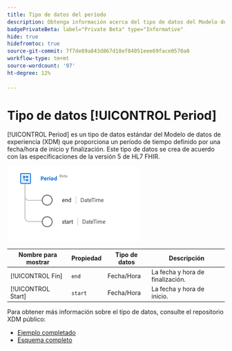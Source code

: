```yaml
---
title: Tipo de datos del período
description: Obtenga información acerca del tipo de datos del Modelo de datos de experiencia de período (XDM).
badgePrivateBeta: label="Private Beta" type="Informative"
hide: true
hidefromtoc: true
source-git-commit: 7f7de89a843d867d18ef84051eee69face0570a0
workflow-type: tm+mt
source-wordcount: '97'
ht-degree: 12%

---
```


# Tipo de datos [!UICONTROL Period]

[!UICONTROL Period] es un tipo de datos estándar del Modelo de datos de experiencia (XDM) que proporciona un período de tiempo definido por una fecha/hora de inicio y finalización. Este tipo de datos se crea de acuerdo con las especificaciones de la versión 5 de HL7 FHIR.

![Estructura de tipo de datos de período](../../images/data-types/healthcare/period.png)

| Nombre para mostrar | Propiedad | Tipo de datos | Descripción |
| --- | --- | --- | --- |
| [!UICONTROL Fin] | `end` | Fecha/Hora | La fecha y hora de finalización. |
| [!UICONTROL Start] | `start` | Fecha/Hora | La fecha y hora de inicio. |

Para obtener más información sobre el tipo de datos, consulte el repositorio XDM público:

* [Ejemplo completado](https://github.com/adobe/xdm/blob/master/extensions/industry/healthcare/fhir/datatypes/period.example.1.json)
* [Esquema completo](https://github.com/adobe/xdm/blob/master/extensions/industry/healthcare/fhir/datatypes/period.schema.json)

